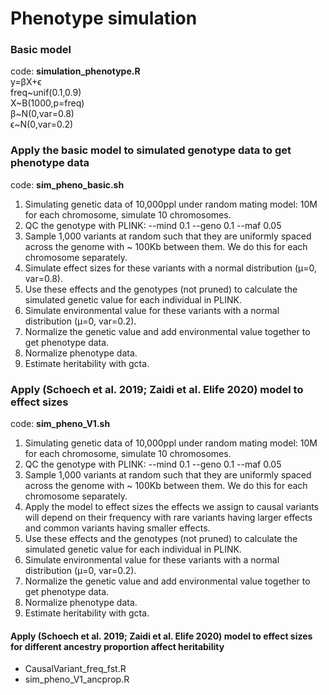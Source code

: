 # Phenotype simulation
### Basic model
code: **simulation_phenotype.R**  
y=βX+ϵ  
freq\~unif(0.1,0.9)  
X\~B(1000,p=freq)  
β\~N(0,var=0.8)  
ϵ\~N(0,var=0.2)

### Apply the basic model to simulated genotype data to get phenotype data
code: **sim_pheno_basic.sh**
1) Simulating genetic data of 10,000ppl under random mating model: 10M for each chromosome, simulate 10 chromosomes. 
2) QC the genotype with PLINK: --mind 0.1 --geno 0.1 --maf 0.05
3) Sample 1,000 variants at random such that they are uniformly spaced across the genome with ~ 100Kb between them. We do this for each chromosome separately.  
4) Simulate effect sizes for these variants with a normal distribution (μ=0, var=0.8).  
5) Use these effects and the genotypes (not pruned) to calculate the simulated genetic value for each individual in PLINK.
6) Simulate environmental value for these variants with a normal distribution (μ=0, var=0.2).  
7) Normalize the genetic value and add environmental value together to get phenotype data.
8) Normalize phenotype data. 
9) Estimate heritability with gcta.


### Apply (Schoech et al. 2019; Zaidi et al. Elife 2020) model to effect sizes 
code: **sim_pheno_V1.sh**
1) Simulating genetic data of 10,000ppl under random mating model: 10M for each chromosome, simulate 10 chromosomes. 
2) QC the genotype with PLINK: --mind 0.1 --geno 0.1 --maf 0.05
3) Sample 1,000 variants at random such that they are uniformly spaced across the genome with ~ 100Kb between them. We do this for each chromosome separately.  
4) Apply the model to effect sizes the effects we assign to causal variants will depend on their frequency with rare variants having larger effects and common variants having smaller effects.
5) Use these effects and the genotypes (not pruned) to calculate the simulated genetic value for each individual in PLINK.
6) Simulate environmental value for these variants with a normal distribution (μ=0, var=0.2).  
7) Normalize the genetic value and add environmental value together to get phenotype data.
8) Normalize phenotype data. 
9) Estimate heritability with gcta.

#### Apply (Schoech et al. 2019; Zaidi et al. Elife 2020) model to effect sizes for different ancestry proportion affect heritability
* CausalVariant_freq_fst.R
* sim_pheno_V1_ancprop.R

